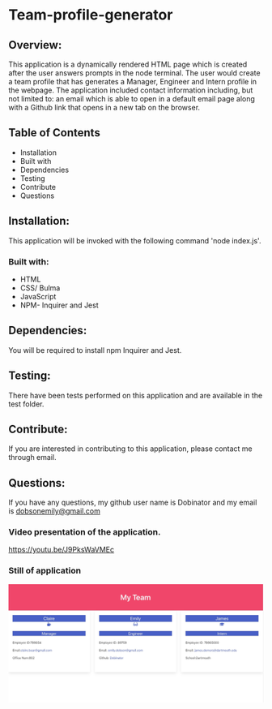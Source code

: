 # Team-profile-generator

## Overview:

This application is a dynamically rendered HTML page which is created after the user answers prompts in the node terminal. The user would create a team profile that has generates a Manager, Engineer and Intern profile in the webpage. The application included contact information including, but not limited to: an email which is able to open in a default email page along with a Github link that opens in a new tab on the browser. 

## Table of Contents

* Installation
* Built with
* Dependencies
* Testing
* Contribute
* Questions

## Installation:

 This application will be invoked with the following command 'node index.js'.

### Built with:
- HTML
- CSS/ Bulma
- JavaScript
- NPM- Inquirer and Jest

## Dependencies:

  You will be required to install npm Inquirer and Jest.

 ## Testing:

 There have been tests performed on this application and are available in the test folder.

 ## Contribute:

 If you are interested in contributing to this application, please contact me through email.

## Questions:

If you have any questions, my github user name is Dobinator and my email is dobsonemily@gmail.com

### Video presentation of the application.

https://youtu.be/J9PksWaVMEc


### Still of application
![Team-profile-generator](/assets/team.jpg)



